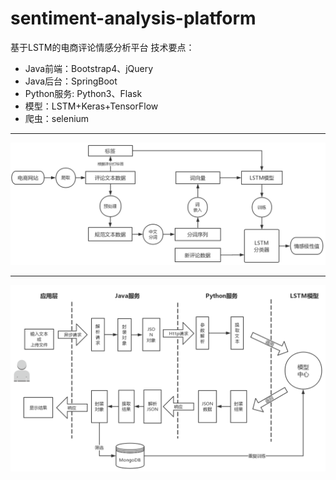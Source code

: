 # sentiment-analysis-platform
基于LSTM的电商评论情感分析平台
技术要点：
 + Java前端：Bootstrap4、jQuery
 + Java后台：SpringBoot
 + Python服务: Python3、Flask
 + 模型：LSTM+Keras+TensorFlow
 + 爬虫：selenium
 
---

![](sentiment_proj/img/structure.png "系统核心")

---

![](sentiment_proj/img/system.png "系统架构")
